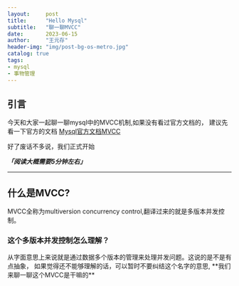 ```yaml
---
layout:     post
title:      "Hello Mysql"
subtitle:   "聊一聊MVCC"
date:       2023-06-15
author:     "王元存"
header-img: "img/post-bg-os-metro.jpg"
catalog: true
tags:
- mysql
- 事物管理
---
```


引言
-----
今天和大家一起聊一聊mysql中的MVCC机制,如果没有看过官方文档的，
建议先看一下官方的文档 [Mysql官方文档MVCC](https://dev.mysql.com/doc/refman/8.0/en/innodb-multi-versioning.html) 


好了废话不多说，我们正式开始

***「阅读大概需要5分钟左右」***

---
什么是MVCC?
------
MVCC全称为multiversion concurrency control,翻译过来的就是多版本并发控制。

### **这个多版本并发控制怎么理解？**
<p>从字面意思上来说就是通过数据多个版本的管理来处理并发问题。这说的是不是有点抽象，
如果觉得还不能够理解的话，可以暂时不要纠结这个名字的意思, **我们来聊一聊这个MVCC是干嘛的** </p>







